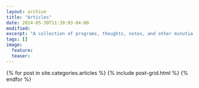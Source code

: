 ```yaml
---
layout: archive
title: "Articles"
date: 2014-05-30T11:39:03-04:00
modified:
excerpt: "A collection of programs, thoughts, notes, and other minutia."
tags: []
image:
  feature:
  teaser:
---
```


<div class="tiles">
{% for post in site.categories.articles %}
  {% include post-grid.html %}
{% endfor %}
</div><!-- /.tiles -->
